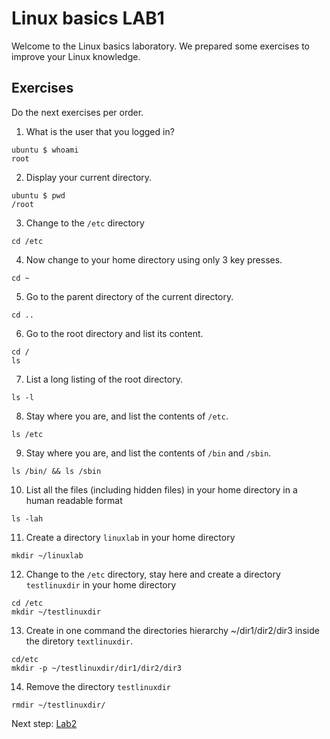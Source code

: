 # Linux basics LAB1

Welcome to the Linux basics laboratory. We prepared some exercises to improve your Linux knowledge.

## Exercises

Do the next exercises per order.

1. What is the user that you logged in?
```
ubuntu $ whoami
root
```
2. Display your current directory.
```
ubuntu $ pwd
/root
```

3. Change to the `/etc` directory
```
cd /etc
```
4. Now change to your home directory using only 3 key presses.
```
cd ~
```
5. Go to the parent directory of the current directory.
```
cd ..
```
6. Go to the root directory and list its content.
```
cd /
ls
```
7. List a long listing of the root directory.
```
ls -l
```
8. Stay where you are, and list the contents of `/etc`.
```
ls /etc
```
9. Stay where you are, and list the contents of `/bin` and `/sbin`.
```
ls /bin/ && ls /sbin
```
10. List all the files (including hidden files) in your home directory in a human readable format
```
ls -lah
```
11. Create a directory `linuxlab` in your home directory
```
mkdir ~/linuxlab
```
12. Change to the `/etc` directory, stay here and create a directory `testlinuxdir` in your home directory
```
cd /etc
mkdir ~/testlinuxdir
```

13. Create in one command the directories hierarchy ~/dir1/dir2/dir3 inside the diretory `textlinuxdir`. 
```
cd/etc
mkdir -p ~/testlinuxdir/dir1/dir2/dir3
```

14. Remove the directory `testlinuxdir`

```
rmdir ~/testlinuxdir/
```

Next step: [Lab2](lab2.md)
